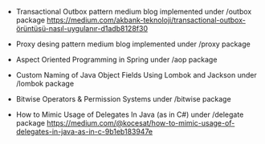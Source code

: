 - Transactional Outbox pattern medium blog implemented under /outbox package
  https://medium.com/akbank-teknoloji/transactional-outbox-örüntüsü-nasıl-uygulanır-d1adb8128f30
  
- Proxy desing pattern medium blog implemented under /proxy package

- Aspect Oriented Programming in Spring under /aop package
  
- Custom Naming of Java Object Fields Using Lombok and Jackson under /lombok package

- Bitwise Operators & Permission Systems under /bitwise package

- How to Mimic Usage of Delegates In Java (as in C#) under /delegate package
  https://medium.com/@kocesat/how-to-mimic-usage-of-delegates-in-java-as-in-c-9b1eb183947e
